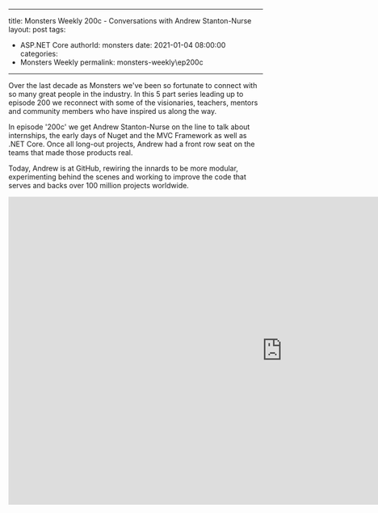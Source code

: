 
---
title: Monsters Weekly 200c -  Conversations with Andrew Stanton-Nurse
layout: post
tags: 
  - ASP.NET Core
authorId: monsters
date: 2021-01-04 08:00:00
categories:
  - Monsters Weekly
permalink: monsters-weekly\ep200c
---

Over the last decade as Monsters we've been so fortunate to connect with so many great people in the industry. In this 5 part series leading up to episode 200 we reconnect with some of the visionaries, teachers, mentors and community members who have inspired us along the way.

In episode '200c' we get Andrew Stanton-Nurse on the line to talk about internships, the early days of Nuget and the MVC Framework as well as .NET Core. Once all long-out projects, Andrew had a front row seat on the teams that made those products real.

Today, Andrew is at GitHub, rewiring the innards to be more modular, experimenting behind the scenes and working to improve the code that serves and backs over 100 million projects worldwide.

<iframe width="1084" height="610" src="https://www.youtube.com/embed/gEXVfqyRADU" frameborder="0" allow="accelerometer; autoplay; encrypted-media; gyroscope; picture-in-picture" allowfullscreen></iframe>
